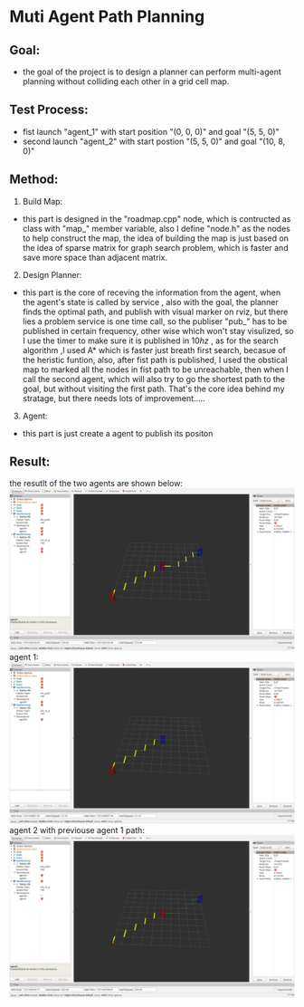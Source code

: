 # Muti Agent Path Planning

## Goal:
- the goal of the project is to design a planner can perform multi-agent planning without colliding each other in a grid cell map.

## Test Process:
- fist launch "agent_1" with start position "(0, 0, 0)" and goal "(5, 5, 0)"
- second launch "agent_2" with start postion "(5, 5, 0)" and goal "(10, 8, 0)"

## Method:
1. Build Map:
- this part is designed in the "roadmap.cpp" node, which is contructed as class with "map_" member variable, also I define
"node.h" as the nodes to help construct the map, the idea of building the map is just based on the idea of sparse matrix for
graph search problem, which is faster and save more space than adjacent matrix.

2. Design Planner:
- this part is the core of receving the information from the agent, when the agent's state is called by service , also with the goal, the planner finds the optimal path, and publish with visual marker on rviz, but there lies a problem service is one 
time call, so the publiser "pub_"  has to be published in certain frequency, other wise which won't stay visulized, so I use the timer to make sure it is published in $10hz$ , as for the search algorithm ,I used A*  which is faster just breath first search, becasue of the heristic funtion, also, after fist path is published, I used the obstical map to marked all the nodes in fist path to be unreachable, then when I call the second agent, which will also try to go the shortest path to the goal, but without visiting the first path. That's the core idea behind my stratage, but there needs lots of improvement.....

3. Agent:
- this part is just create a agent to publish its positon

## Result:
the resutlt of the two agents are shown below:
![results](./images/result.png)
agent 1:
![agent1](./images/agent1.png)
agent 2 with previouse agent 1 path:
![agent2](./images/agent2.png)

